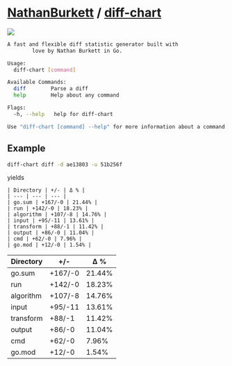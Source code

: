 # [NathanBurkett](https://github.com/NathanBurkett) / [diff-chart](https://github.com/NathanBurkett/diff-chart)

![](https://github.com/nathanburkett/diff-chart/workflows/Continuous%20Integration/badge.svg)

```bash
A fast and flexible diff statistic generator built with
        love by Nathan Burkett in Go.

Usage:
  diff-chart [command]

Available Commands:
  diff        Parse a diff
  help        Help about any command

Flags:
  -h, --help   help for diff-chart

Use "diff-chart [command] --help" for more information about a command.
```

## Example

```bash
diff-chart diff -d ae13803 -u 51b256f
```
yields
```
| Directory | +/- | Δ % |
| --- | --- | --- |
| go.sum | +167/-0 | 21.44% |
| run | +142/-0 | 18.23% |
| algorithm | +107/-8 | 14.76% |
| input | +95/-11 | 13.61% |
| transform | +88/-1 | 11.42% |
| output | +86/-0 | 11.04% |
| cmd | +62/-0 | 7.96% |
| go.mod | +12/-0 | 1.54% |
```

| Directory | +/- | Δ % |
| --- | --- | --- |
| go.sum | +167/-0 | 21.44% |
| run | +142/-0 | 18.23% |
| algorithm | +107/-8 | 14.76% |
| input | +95/-11 | 13.61% |
| transform | +88/-1 | 11.42% |
| output | +86/-0 | 11.04% |
| cmd | +62/-0 | 7.96% |
| go.mod | +12/-0 | 1.54% |
